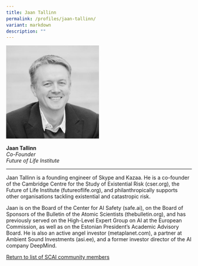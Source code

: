 ```yaml
---
title: Jaan Tallinn
permalink: /profiles/jaan-tallinn/
variant: markdown
description: ""
---
```

<div style="width:50%"><img src="/images/People/jaan_tallinn.jpeg" alt="Jaan Tallinn"></div>

**Jaan Tallinn**<br>*Co-Founder*<br>*Future of Life Institute*<br>

---

Jaan Tallinn is a founding engineer of Skype and Kazaa. He is a co-founder of the Cambridge Centre for the Study of Existential Risk (cser.org), the Future of Life Institute (futureoflife.org), and philanthropically supports other organisations tackling existential and catastropic risk. 

Jaan is on the Board of the Center for AI Safety (safe.ai), on the Board of Sponsors of the Bulletin of the Atomic Scientists (thebulletin.org), and has previously served on the High-Level Expert Group on AI at the European Commission, as well as on the Estonian President’s Academic Advisory Board. He is also an active angel investor (metaplanet.com), a partner at Ambient Sound Investments (asi.ee), and a former investor director of the AI company DeepMind.

[Return to list of SCAI community members](/community)